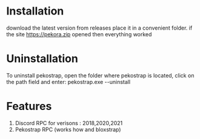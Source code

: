 # Installation
download the latest version from releases place it in a convenient folder. if the site https://pekora.zip opened then everything worked

# Uninstallation
To uninstall pekostrap, open the folder where pekostrap is located, click on the path field and enter: pekostrap.exe --uninstall

# Features 
1. Discord RPC for verisons : 2018,2020,2021
2. Pekostrap RPC (works how and bloxstrap)
